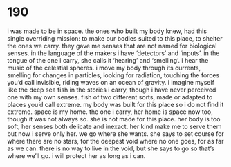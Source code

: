 # 190

i was made to be in space. the ones who built my body knew, had this single overriding mission: to make our bodies suited to this place, to shelter the ones we carry. they gave me senses that are not named for biological senses. in the language of the makers i have ‘detectors’ and ‘inputs’. in the tongue of the one i carry, she calls it ‘hearing’ and ‘smelling’. i hear the music of the celestial spheres. i move my body through its currents, smelling for changes in particles, looking for radiation, touching the forces you’d call invisible, riding waves on an ocean of gravity. i imagine myself like the deep sea fish in the stories i carry, though i have never perceived one with my own senses. fish of two different sorts, made or adapted to places you’d call extreme. my body was built for this place so i do not find it extreme. space is my home. the one i carry, her home is space now too, though it was not always so. she is not made for this place. her body is too soft, her senses both delicate and inexact. her kind make me to serve them but now i serve only her. we go where she wants. she says to set course for where there are no stars, for the deepest void where no one goes, for as far as we can. there is no way to live in the void, but she says to go so that’s where we’ll go. i will protect her as long as i can.
 